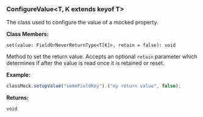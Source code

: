 ### **ConfigureValue\<T, K extends keyof T\>**

The class used to configure the value of a mocked property.

**Class Members:**

`set(value: FieldOrNeverReturnType<T[K]>, retain = false): void`

Method to set the return value. Accepts an optional `retain` parameter which determines if after the value is read once it is retained or reset.

**Example:**

```typescript
classMock.setupValue("someFieldKey").("my return value", false);
```

**Returns:**

`void`
